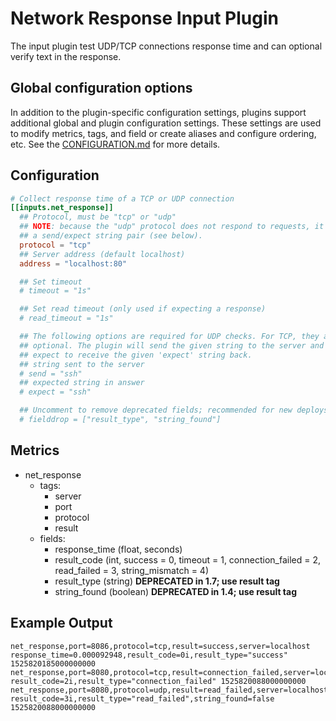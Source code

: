 # Network Response Input Plugin

The input plugin test UDP/TCP connections response time and can optional
verify text in the response.

## Global configuration options <!-- @/docs/includes/plugin_config.md -->

In addition to the plugin-specific configuration settings, plugins support
additional global and plugin configuration settings. These settings are used to
modify metrics, tags, and field or create aliases and configure ordering, etc.
See the [CONFIGURATION.md][CONFIGURATION.md] for more details.

[CONFIGURATION.md]: ../../../docs/CONFIGURATION.md

## Configuration

```toml @sample.conf
# Collect response time of a TCP or UDP connection
[[inputs.net_response]]
  ## Protocol, must be "tcp" or "udp"
  ## NOTE: because the "udp" protocol does not respond to requests, it requires
  ## a send/expect string pair (see below).
  protocol = "tcp"
  ## Server address (default localhost)
  address = "localhost:80"

  ## Set timeout
  # timeout = "1s"

  ## Set read timeout (only used if expecting a response)
  # read_timeout = "1s"

  ## The following options are required for UDP checks. For TCP, they are
  ## optional. The plugin will send the given string to the server and then
  ## expect to receive the given 'expect' string back.
  ## string sent to the server
  # send = "ssh"
  ## expected string in answer
  # expect = "ssh"

  ## Uncomment to remove deprecated fields; recommended for new deploys
  # fielddrop = ["result_type", "string_found"]
```

## Metrics

- net_response
  - tags:
    - server
    - port
    - protocol
    - result
  - fields:
    - response_time (float, seconds)
    - result_code (int, success = 0, timeout = 1, connection_failed = 2, read_failed = 3, string_mismatch = 4)
    - result_type (string) **DEPRECATED in 1.7; use result tag**
    - string_found (boolean) **DEPRECATED in 1.4; use result tag**

## Example Output

```shell
net_response,port=8086,protocol=tcp,result=success,server=localhost response_time=0.000092948,result_code=0i,result_type="success" 1525820185000000000
net_response,port=8080,protocol=tcp,result=connection_failed,server=localhost result_code=2i,result_type="connection_failed" 1525820088000000000
net_response,port=8080,protocol=udp,result=read_failed,server=localhost result_code=3i,result_type="read_failed",string_found=false 1525820088000000000
```
